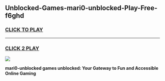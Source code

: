
## Unblocked-Games-mari0-unblocked-Play-Free-f6ghd
<h3>
<a href="https://premium76.site?title=mari0-unblocked&ref=18A1">CLICK TO PLAY</a></h3>
<hr>

<h3>
<a href="https://premium76.site?title=mari0-unblocked&ref=18A1">CLICK 2 PLAY</a>
  
</h3>

<a href="https://premium76.site?title=mari0-unblocked&ref=18A1"><img src="https://clearcache.store/games.png"></a>


**mari0-unblocked games unblocked: Your Gateway to Fun and Accessible Online Gaming**
